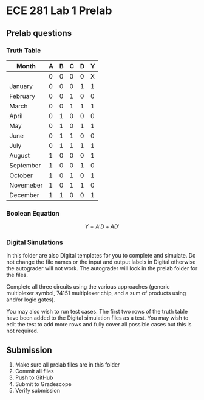 # ECE 281 Lab 1 Prelab

## Prelab questions

### Truth Table

| Month     | A | B | C | D | Y |
|-----------|---|---|---|---|---|
|           | 0 | 0 | 0 | 0 | X |
| January   | 0 | 0 | 0 | 1 | 1 |
| February  | 0 | 0 | 1 | 0 | 0 |
| March     | 0 | 0 | 1 | 1 | 1 |
| April     | 0 | 1 | 0 | 0 | 0 |
| May       | 0 | 1 | 0 | 1 | 1 |
| June      | 0 | 1 | 1 | 0 | 0 |
| July      | 0 | 1 | 1 | 1 | 1 |
| August    | 1 | 0 | 0 | 0 | 1 |
| September | 1 | 0 | 0 | 1 | 0 |
| October   | 1 | 0 | 1 | 0 | 1 |
| Novemeber | 1 | 0 | 1 | 1 | 0 |
| December  | 1 | 1 | 0 | 0 | 1 |
### Boolean Equation

$$
Y = A'D + AD'
$$

### Digital Simulations

In this folder are also Digital templates for you to complete and simulate.  Do not change the file names or the input and output labels in Digital otherwise the autograder will not work.  The autograder will look in the prelab folder for the files.

Complete all three circuits using the various approaches (generic multiplexer symbol, 74151 multiplexer chip, and a sum of products using and/or logic gates).

You may also wish to run test cases.  The first two rows of the truth table have been added to the Digital simulation files as a test.  You may wish to edit the test to add more rows and fully cover all possible cases but this is not required.

## Submission

1. Make sure all prelab files are in this folder
2. Commit all files
3. Push to GitHub
4. Submit to Gradescope
5. Verify submission
